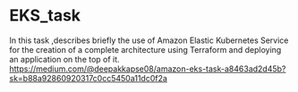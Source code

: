 # EKS_task
In this task ,describes briefly the use of Amazon Elastic Kubernetes Service for the creation of a complete architecture using Terraform and deploying an application on the top of it.<br>
https://medium.com/@deepakkapse08/amazon-eks-task-a8463ad2d45b?sk=b88a92860920317c0cc5450a11dc0f2a
